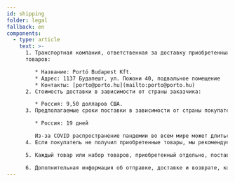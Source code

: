 ```yaml
---
id: shipping
folder: legal
fallback: en
components:
  - type: article
    text: >-
      1. Транспортная компания, ответственная за доставку приобретенных клиентом
      товаров:

         * Название: Portó Budapest Kft.
         * Адрес: 1137 Будапешт, ул. Пожони 40, подвальное помещение
         * Контакты: [porto@porto.hu](mailto:porto@porto.hu)
      2. Стоимость доставки в зависимости от страны заказчика:

         * Россия: 9,50 долларов США.
      3. Предполагаемые сроки поставки в зависимости от страны покупателя:

         * Россия: 19 дней

         Из-за COVID распространение пандемии во всем мире может длиться дольше, чем обычно.
      4. Если покупатель не получил приобретенные товары, мы рекомендуем ему связаться с нашей компанией по следующему адресу электронной почты: [shop@urosystem.ru](mailto:shop@urosystem.ru)

      5. Каждый товар или набор товаров, приобретенный отдельно, поставляется как отдельная единица.

      6. Дополнительная информация об отправке, доставке и возврате, которая не была подробно описана выше, включена в наши [Положения и условия](/ru/terms-of-service).
---
```

